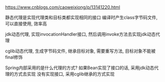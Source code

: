 https://www.cnblogs.com/caoweixiong/p/13141220.html

静态代理是实现代理类和目标类都实现相同的接口
编译时产生class字节码文件, 可以直接使用, 效率高

jdk动态代理, 实现invocationHandler接口, 然后调用invoke方法去实现jdk动态代理

cglib动态代理, 生成字节码文件, 继承目标对象, 需要重写方法, 目标对象不能被final修饰

Spring内部采用的是什么代理的方式?
如果Bean实现了接口的话, 采用jdk动态代理的方式去实现
没有实现接口, 采用cglib继承的方式实现


